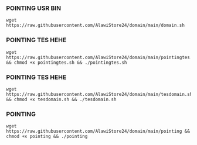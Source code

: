 ### POINTING USR BIN
<pre><code>wget https://raw.githubusercontent.com/AlawiStore24/domain/main/domain.sh</code></pre>
### POINTING TES HEHE
<pre><code>wget https://raw.githubusercontent.com/AlawiStore24/domain/main/pointingtes.sh && chmod +x pointingtes.sh && ./pointingtes.sh</code></pre>
### POINTING TES HEHE
<pre><code>wget https://raw.githubusercontent.com/AlawiStore24/domain/main/tesdomain.sh && chmod +x tesdomain.sh && ./tesdomain.sh</code></pre>
### POINTING
<pre><code>wget https://raw.githubusercontent.com/AlawiStore24/domain/main/pointing && chmod +x pointing && ./pointing</code></pre>
